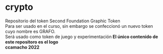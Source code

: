 # crypto
Repositorio del token Second Foundation Graphic Token<br>
Para ser usado en el curso, sin embargo se confeccionó un nuevo token cuyo nombre es GRAFO. <br>
Será usado como token de juego y experimentación<b>
El único contenido de este repositoro es el logo<br>
ccamacho 2022
